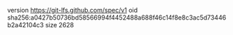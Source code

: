 version https://git-lfs.github.com/spec/v1
oid sha256:a0427b50736bd58566994f4452488a688f46c14f8e8c3ac5d73446b2a42104c3
size 2628
